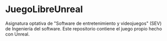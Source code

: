 # JuegoLibreUnreal
Asignatura optativa de "Software de entretenimiento y videojuegos" (SEV) de Ingeniería del software. Este repositorio contiene el juego propio hecho con Unreal.
